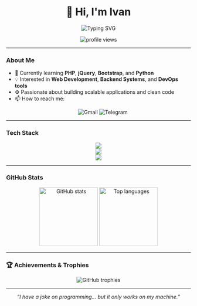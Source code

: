 <h1 align="center">👋 Hi, I'm Ivan</h1>

<p align="center">
  <img src="https://readme-typing-svg.demolab.com?font=Fira+Code&size=24&duration=2500&pause=800&color=F78DA7&center=true&vCenter=true&width=435&lines=Front+End+Developer;Back+End+Developer;Full+Stack+Developer" alt="Typing SVG" />
</p>

<p align="center">
  <img src="https://komarev.com/ghpvc/?username=zoranderius&label=Profile%20views&color=0e75b6&style=flat" alt="profile views" />
</p>

---

### About Me
- 🌱 Currently learning **PHP**, **jQuery**, **Bootstrap**, and **Python**  
- 💡 Interested in **Web Development**, **Backend Systems**, and **DevOps tools**  
- ⚙️ Passionate about building scalable applications and clean code  
- 📫 How to reach me:
  <p align="center">
  <a href="mailto:ostrovka123@gmail.com" style="text-decoration:none;">
    <img src="https://img.shields.io/badge/Gmail-%23D14836?style=for-the-badge&logo=gmail&logoColor=white" alt="Gmail" />
  </a>
  <a href="https://t.me/AshAlTor" target="_blank" style="text-decoration:none;">
    <img src="https://img.shields.io/badge/Telegram-%2326A5E4?style=for-the-badge&logo=telegram&logoColor=white" alt="Telegram" />
  </a>
</p>

---

### Tech Stack

<p align="center">
  <!-- Frontend -->
  <img src="https://skillicons.dev/icons?i=html,css,js,react,redux,bootstrap,figma" />
  <br/>
  <!-- Backend -->
  <img src="https://skillicons.dev/icons?i=nodejs,express,php,python,java" />
  <br/>
  <!-- Database & DevOps -->
  <img src="https://skillicons.dev/icons?i=mysql,postgresql,mongodb,docker,aws,jenkins,linux,git" />
</p>

---

### GitHub Stats

<p align="center">
  <img src="https://github-readme-stats.vercel.app/api?username=ZorAnderius&show_icons=true&theme=tokyonight&hide_border=true" height="160" alt="GitHub stats" />
  <img src="https://github-readme-stats.vercel.app/api/top-langs/?username=ZorAnderius&layout=compact&theme=tokyonight&hide_border=true" height="160" alt="Top languages" />
</p>


---

### 🏆 Achievements & Trophies

<p align="center">
  <img src="https://github-profile-trophy.vercel.app/?username=zoranderius&theme=onedark&margin-w=10&margin-h=10&no-frame=true" alt="GitHub trophies" />
</p>

---

<p align="center">
  <em>“I have a joke on programming… but it only works on my machine.”</em>
</p>
